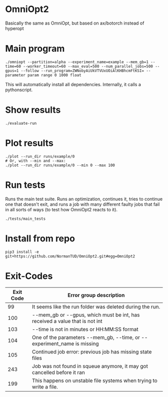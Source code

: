 # OmniOpt2
Basically the same as OmniOpt, but based on ax/botorch instead of hyperopt

# Main program

```command
./omniopt --partition=alpha --experiment_name=example --mem_gb=1 --time=60 --worker_timeout=60 --max_eval=500 --num_parallel_jobs=500 --gpus=1 --follow --run_program=ZWNobyAiUkVTVUxUOiAlKHBhcmFtKSI= --parameter param range 0 1000 float
```

This will automatically install all dependencies. Internally, it calls a pythonscript. 

# Show results

```command
./evaluate-run
```

# Plot results

```command
./plot --run_dir runs/example/0
# Or, with --min and --max:
./plot --run_dir runs/example/0 --min 0 --max 100
```

# Run tests

Runs the main test suite. Runs an optimization, continues it, tries to continue one that doesn't exit, and runs a job with many different faulty jobs that fail in all sorts of ways (to test how OmniOpt2 reacts to it).

```command
./tests/main_tests
```

# Install from repo

`pip3 install -e git+https://github.com/NormanTUD/OmniOpt2.git#egg=OmniOpt2`

# Exit-Codes

| Exit Code | Error group description                                                     |
|-----------|-----------------------------------------------------------------------------|
| 99        | It seems like the run folder was deleted during the run.                    |
| 100       | --mem_gb or --gpus, which must be int, has received a value that is not int |
| 103       | --time is not in minutes or HH:MM:SS format                                 |
| 104       | One of the parameters --mem_gb, --time, or --experiment_name is missing     |
| 105       | Continued job error: previous job has missing state files                   |
| 243       | Job was not found in squeue anymore, it may got cancelled before it ran     |
| 199       | This happens on unstable file systems when trying to write a file.          |
